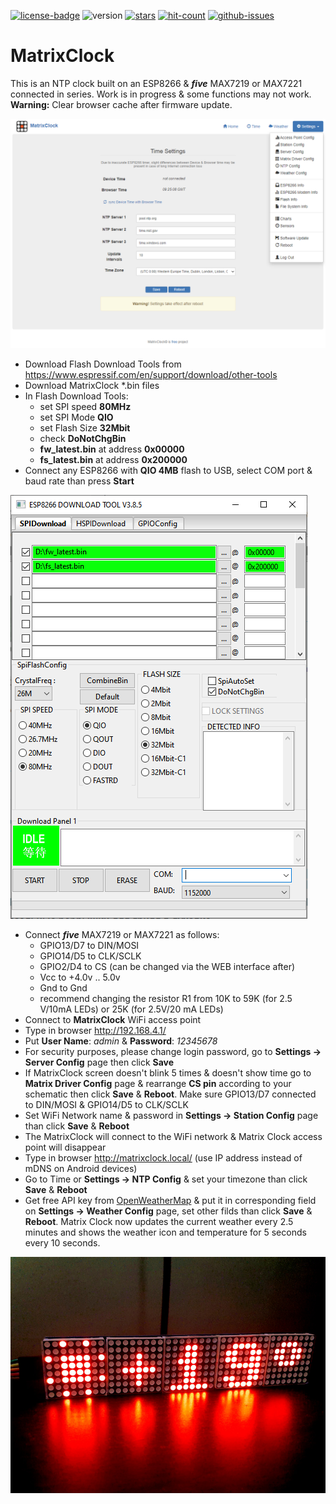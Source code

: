 [![license-badge][]][license] ![version] [![stars][]][stargazers] [![hit-count][]][count] [![github-issues][]][issues]

# MatrixClock
This is an NTP clock built on an ESP8266 & **_five_** MAX7219 or MAX7221 connected in series. Work is in progress & some functions may not work. **Warning:** Clear browser cache after firmware update.

![alt text][ntp_config_page_image]

- Download Flash Download Tools from https://www.espressif.com/en/support/download/other-tools
- Download MatrixClock *.bin files
- In Flash Download Tools:
    - set SPI speed **80MHz**
    - set SPI Mode **QIO**
    - set Flash Size **32Mbit**
    - check **DoNotChgBin**
    - **fw_latest.bin** at address **0x00000**
    - **fs_latest.bin** at address **0x200000**
- Connect any ESP8266 with **QIO 4MB** flash to USB, select COM port & baud rate than press **Start**

![alt text][flash_download_tools_image]

- Connect **_five_** MAX7219 or MAX7221 as follows:
    - GPIO13/D7 to DIN/MOSI
    - GPIO14/D5 to CLK/SCLK
    - GPIO2/D4 to CS (can be changed via the WEB interface after)
    - Vcc to +4.0v .. 5.0v
    - Gnd to Gnd
    - recommend changing the resistor R1 from 10K to 59K (for 2.5 V/10mA LEDs) or 25K (for 2.5V/20 mA LEDs)
- Connect to **MatrixClock** WiFi access point
- Type in browser http://192.168.4.1/
- Put **User Name**: _admin_ & **Password**: _12345678_
- For security purposes, please change login password, go to **Settings -> Server Config** page then click **Save**
- If MatrixClock screen doesn't blink 5 times & doesn't show time go to **Matrix Driver Config** page & rearrange
  **CS pin** according to your schematic then click **Save** & **Reboot**. Make sure GPIO13/D7 connected to DIN/MOSI & GPIO14/D5 to CLK/SCLK 
- Set WiFi Network name & password in **Settings -> Station Config** page than click **Save** & **Reboot**
- The MatrixClock will connect to the WiFi network & Matrix Clock access point will disappear
- Type in browser http://matrixclock.local/ (use IP address instead of mDNS on Android devices)
- Go to Time or **Settings -> NTP Config** & set your timezone than click **Save** & **Reboot**
- Get free API key from [OpenWeatherMap] & put it in corresponding field on **Settings -> Weather Config** page,
  set other filds than click **Save** & **Reboot**. Matrix Clock now updates the current weather every 2.5 minutes and shows the weather icon and temperature for 5 seconds every 10 seconds.

![alt text][matrixclock_image]

[license-badge]: https://img.shields.io/badge/License-CC%20BY--NC--SA%204.0-lightgrey.svg
[license]:       https://creativecommons.org/licenses/by-nc-sa/4.0/
[version]:       https://img.shields.io/badge/Version-1.0.0-green.svg
[stars]:         https://img.shields.io/github/stars/enjoyneering/MatrixClock.svg
[stargazers]:    https://github.com/enjoyneering/MatrixClock/stargazers
[hit-count]:     http://hits.dwyl.io/enjoyneering/MatrixClock.svg
[count]:         http://hits.dwyl.io/enjoyneering/MatrixClock/badges
[github-issues]: https://img.shields.io/github/issues/enjoyneering/MatrixClock.svg
[issues]:        https://github.com/enjoyneering/MatrixClock/issues/

[ntp_config_page_image]:      https://github.com/enjoyneering/MatrixClock/blob/main/images/ntp_config_page.png
[flash_download_tools_image]: https://github.com/enjoyneering/MatrixClock/blob/main/images/flash_download_tool.png
[matrixclock_image]:          https://github.com/enjoyneering/MatrixClock/blob/main/images/matrixclock.jpg
[OpenWeatherMap]:             https://home.openweathermap.org/users/sign_up
